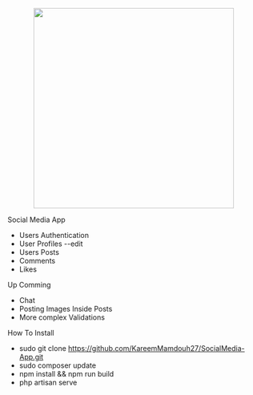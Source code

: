 <p align="center"><img src="https://res.cloudinary.com/dtfbvvkyp/image/upload/v1566331377/laravel-logolockup-cmyk-red.svg" width="400"></p>


Social Media App

* Users Authentication
* User Profiles --edit
* Users Posts
* Comments
* Likes 

Up Comming

* Chat
* Posting Images Inside Posts
* More complex Validations

How To Install

* sudo git clone https://github.com/KareemMamdouh27/SocialMedia-App.git
* sudo composer update
* npm install && npm run build
* php artisan serve
